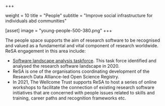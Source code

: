  +++

weight = 10
title = "People"
subtitle = "Improve social infrastructure for individuals abd communities"

[asset]
image = "young-people-500-380.png"
+++

The people space supports the aim of research software to be recognised and valued as a fundamental and vital component of research worldwide. ReSA engagement in this area include:

 * [Software landscape analysis taskforce](https://www.researchsoft.org/taskforces/). This task force identified and analysed the research software landscape in 2020. 
 * ReSA is one of the organisations coordinating development of the Research Data Alliance-led Open Science Registry. 
 * In 2021, The Wellcome Trust supports ReSA to host a series of online workshops to facilitate the connection of existing research software initiatives that are concerned with people issues related to skills and training, career paths and recognition frameworks etc.
